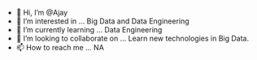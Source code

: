 - 👋 Hi, I’m @Ajay
- 👀 I’m interested in ... Big Data and Data Engineering
- 🌱 I’m currently learning ... Data Engineering
- 💞️ I’m looking to collaborate on ... Learn new technologies in Big Data. 
- 📫 How to reach me ... NA

<!---
Ajay203/Ajay203 is a ✨ special ✨ repository because its `README.md` (this file) appears on your GitHub profile.
You can click the Preview link to take a look at your changes.
--->
